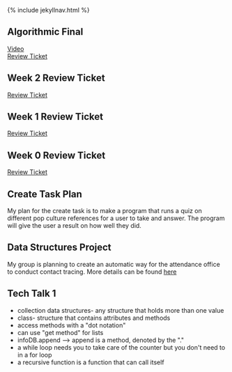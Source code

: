 {% include jekyllnav.html %}

## Algorithmic Final
[Video](https://drive.google.com/file/d/10IaRylZbXgTNE97JP8UA9grmx56MhU-3/view?usp=sharing)
<br>
[Review Ticket](https://github.com/leahsaph123/tri3_individ/issues/4)

## Week 2 Review Ticket
[Review Ticket](https://github.com/leahsaph123/tri3_individ/issues/3)

## Week 1 Review Ticket
[Review Ticket](https://github.com/leahsaph123/tri3_individ/issues/2)

## Week 0 Review Ticket
[Review Ticket](https://github.com/leahsaph123/tri3_individ/issues/1)

## Create Task Plan
My plan for the create task is to make a program that runs a quiz on different pop culture references for a user to take and answer. The program will give the user a result on how well they did.

## Data Structures Project
My group is planning to create an automatic way for the attendance office to conduct contact tracing. More details can be found [here](https://github.com/parkjessie/LAJ#readme)

## Tech Talk 1
- collection data structures- any structure that holds more than one value
- class- structure that contains attributes and methods
- access methods with a "dot notation"
- can use "get method" for lists
- infoDB.append --> append is a method, denoted by the "."
- a while loop needs you to take care of the counter but you don't need to in a for loop
- a recursive function is a function that can call itself
